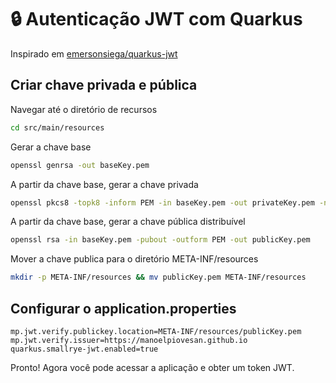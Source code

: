 # 🔒 Autenticação JWT com Quarkus

Inspirado em [emersonsiega/quarkus-jwt](https://github.com/emersonsiega/quarkus-jwt)

## Criar chave privada e pública

Navegar até o diretório de recursos
```bash
cd src/main/resources
```

Gerar a chave base

```bash
openssl genrsa -out baseKey.pem
```

A partir da chave base, gerar a chave privada

```bash
openssl pkcs8 -topk8 -inform PEM -in baseKey.pem -out privateKey.pem -nocrypt
```

A partir da chave base, gerar a chave pública distribuível

```bash
openssl rsa -in baseKey.pem -pubout -outform PEM -out publicKey.pem
```

Mover a chave publica para o diretório META-INF/resources

```bash
mkdir -p META-INF/resources && mv publicKey.pem META-INF/resources
```

## Configurar o application.properties

```properties
mp.jwt.verify.publickey.location=META-INF/resources/publicKey.pem
mp.jwt.verify.issuer=https://manoelpiovesan.github.io
quarkus.smallrye-jwt.enabled=true
```

Pronto! Agora você pode acessar a aplicação e obter um token JWT.


